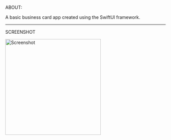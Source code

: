 ABOUT:

A basic business card app created using the SwiftUI framework.

---
SCREENSHOT

<img src="https://github.com/user-attachments/assets/5797685f-9e46-49c1-815e-6a422ef6e427" alt="Screenshot" width="300"/>
